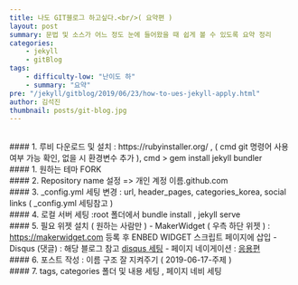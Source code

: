```yaml
---
title: 나도 GIT블로그 하고싶다.<br/>( 요약편 )
layout: post
summary: 문법 및 소스가 어느 정도 눈에 들어왔을 때 쉽게 볼 수 있도록 요약 정리 
categories: 
    - jekyll
    - gitBlog
tags: 
    - difficulty-low: "난이도 하"
    - summary: "요약"
pre: "/jekyll/gitblog/2019/06/23/how-to-ues-jekyll-apply.html"
author: 김석진
thumbnail: posts/git-blog.jpg
---
```

<br>
#### 1. 루비 다운로드 및 설치 : https://rubyinstaller.org/ , ( cmd git 명령어 사용 여부 가능 확인, 없을 시 환경변수 추가 ), cmd > gem install jekyll bundler 
<br>
#### 1. 원하는 테마 FORK
<br>
#### 2. Repository name 설정 => 개인 계정 이름.github.com
<br>
#### 3. _config.yml 세팅 변경 : url, header_pages, categories_korea, social links ( _config.yml 세팅참고 )
<br>
#### 4. 로컬 서버 세팅 :root 폴더에서 bundle install , jekyll serve
<br>
#### 5. 필요 위젯 설치 ( 원하는 사람만 ) 
- MakerWidget ( 우측 하단 위젯 ) :  <a href="https://makerwidget.com" target="_blank">https://makerwidget.com</a> 등록 후 ENBED WIDGET 스크립트 페이지에 삽입
- Disqus (댓글) : 해당 블로그 참고 <a href="https://17billion.github.io/jekyll/disqus/reply/2017/06/01/jekyll_disqus.html" target="_blank">disqus 세팅</a>
- 페이지 네이게이션 : <a href="/jekyll/gitblog/2019/06/23/how-to-ues-jekyll-apply.html#paging" target="_blank">응용편</a>

<br>
#### 6. 포스트 작성 : 이름 구조 잘 지켜주기 ( 2019-06-17-주제 )
<br>
#### 7. tags, categories 폴더 및 내용 세팅 , 페이지 네비 세팅